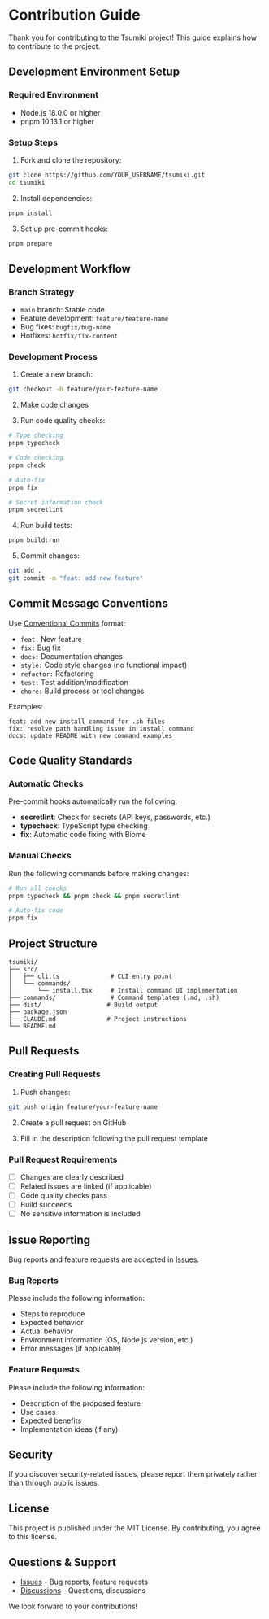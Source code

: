 # Contribution Guide

Thank you for contributing to the Tsumiki project! This guide explains how to contribute to the project.

## Development Environment Setup

### Required Environment

- Node.js 18.0.0 or higher
- pnpm 10.13.1 or higher

### Setup Steps

1. Fork and clone the repository:

```bash
git clone https://github.com/YOUR_USERNAME/tsumiki.git
cd tsumiki
```

2. Install dependencies:

```bash
pnpm install
```

3. Set up pre-commit hooks:

```bash
pnpm prepare
```

## Development Workflow

### Branch Strategy

- `main` branch: Stable code
- Feature development: `feature/feature-name`
- Bug fixes: `bugfix/bug-name`
- Hotfixes: `hotfix/fix-content`

### Development Process

1. Create a new branch:

```bash
git checkout -b feature/your-feature-name
```

2. Make code changes

3. Run code quality checks:

```bash
# Type checking
pnpm typecheck

# Code checking
pnpm check

# Auto-fix
pnpm fix

# Secret information check
pnpm secretlint
```

4. Run build tests:

```bash
pnpm build:run
```

5. Commit changes:

```bash
git add .
git commit -m "feat: add new feature"
```

## Commit Message Conventions

Use [Conventional Commits](https://www.conventionalcommits.org/) format:

- `feat:` New feature
- `fix:` Bug fix
- `docs:` Documentation changes
- `style:` Code style changes (no functional impact)
- `refactor:` Refactoring
- `test:` Test addition/modification
- `chore:` Build process or tool changes

Examples:
```
feat: add new install command for .sh files
fix: resolve path handling issue in install command
docs: update README with new command examples
```

## Code Quality Standards

### Automatic Checks

Pre-commit hooks automatically run the following:

- **secretlint**: Check for secrets (API keys, passwords, etc.)
- **typecheck**: TypeScript type checking
- **fix**: Automatic code fixing with Biome

### Manual Checks

Run the following commands before making changes:

```bash
# Run all checks
pnpm typecheck && pnpm check && pnpm secretlint

# Auto-fix code
pnpm fix
```

## Project Structure

```
tsumiki/
├── src/
│   ├── cli.ts              # CLI entry point
│   └── commands/
│       └── install.tsx     # Install command UI implementation
├── commands/               # Command templates (.md, .sh)
├── dist/                  # Build output
├── package.json
├── CLAUDE.md              # Project instructions
└── README.md
```

## Pull Requests

### Creating Pull Requests

1. Push changes:

```bash
git push origin feature/your-feature-name
```

2. Create a pull request on GitHub

3. Fill in the description following the pull request template

### Pull Request Requirements

- [ ] Changes are clearly described
- [ ] Related issues are linked (if applicable)
- [ ] Code quality checks pass
- [ ] Build succeeds
- [ ] No sensitive information is included

## Issue Reporting

Bug reports and feature requests are accepted in [Issues](https://github.com/classmethod/tsumiki/issues).

### Bug Reports

Please include the following information:

- Steps to reproduce
- Expected behavior
- Actual behavior
- Environment information (OS, Node.js version, etc.)
- Error messages (if applicable)

### Feature Requests

Please include the following information:

- Description of the proposed feature
- Use cases
- Expected benefits
- Implementation ideas (if any)

## Security

If you discover security-related issues, please report them privately rather than through public issues.

## License

This project is published under the MIT License. By contributing, you agree to this license.

## Questions & Support

- [Issues](https://github.com/classmethod/tsumiki/issues) - Bug reports, feature requests
- [Discussions](https://github.com/classmethod/tsumiki/discussions) - Questions, discussions

We look forward to your contributions!